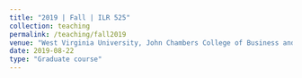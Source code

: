 ```yaml
---
title: "2019 | Fall | ILR 525"
collection: teaching
permalink: /teaching/fall2019
venue: "West Virginia University, John Chambers College of Business and Economics"
date: 2019-08-22
type: "Graduate course"
---
```

